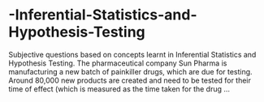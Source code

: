 # -Inferential-Statistics-and-Hypothesis-Testing
Subjective questions based on concepts learnt in Inferential Statistics and Hypothesis Testing. The pharmaceutical company Sun Pharma is manufacturing a new batch of painkiller drugs, which are due for testing. Around 80,000 new products are created and need to be tested for their time of effect (which is measured as the time taken for the drug …
